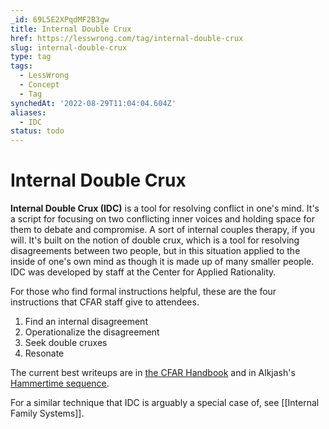 ```yaml
---
_id: 69L5E2XPqdMF2B3gw
title: Internal Double Crux
href: https://lesswrong.com/tag/internal-double-crux
slug: internal-double-crux
type: tag
tags:
  - LessWrong
  - Concept
  - Tag
synchedAt: '2022-08-29T11:04:04.604Z'
aliases:
  - IDC
status: todo
---
```


# Internal Double Crux

**Internal Double Crux (IDC)** is a tool for resolving conflict in one's mind. It's a script for focusing on two conflicting inner voices and holding space for them to debate and compromise. A sort of internal couples therapy, if you will. It's built on the notion of double crux, which is a tool for resolving disagreements between two people, but in this situation applied to the inside of one's own mind as though it is made up of many smaller people. IDC was developed by staff at the Center for Applied Rationality.

For those who find formal instructions helpful, these are the four instructions that CFAR staff give to attendees.

1. Find an internal disagreement
2. Operationalize the disagreement
3. Seek double cruxes
4. Resonate

The current best writeups are in [the CFAR Handbook](https://www.lesswrong.com/posts/Z9cbwuevS9cqaR96h/cfar-participant-handbook-now-available-to-all) and in Alkjash's [Hammertime sequence](https://www.lesswrong.com/posts/mQmx4kQQtHeBip9ZC/internal-double-crux).

For a similar technique that IDC is arguably a special case of, see [[Internal Family Systems]].

